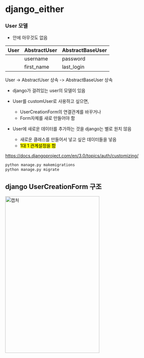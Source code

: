 # django_either

### User 모델

- 안에 아무것도 없음

| User | AbstractUser | AbstractBaseUser |
| ---- | ------------ | ---------------- |
|      | username     | password         |
|      | first_name   | last_login       |

User -> AbstractUser 상속 -> AbstractBaseUser 상속

- django가 걸려있는 user의 모델이 있음
- User를 customUser로 사용하고 싶으면,
  - UserCreationForm의 연결관계를 바꾸거나 
  - Form자체를 새로 만들어야 함

- User에 새로운 데이터를 추가하는 것을 django는 별로 원치 않음
  - 새로운 클래스를 만들어서 넣고 싶은 데이터들을 넣음
  - <mark>1대 1 관계설정을 함</mark>



https://docs.djangoproject.com/en/3.0/topics/auth/customizing/

```bash
python manage.py makemigrations
python manage.py migrate
```



## django UserCreationForm 구조



<img width="300" height="500" alt="캡처" src="https://user-images.githubusercontent.com/58652391/85488538-6e513c80-b609-11ea-8e9a-3040ca6169df.PNG">